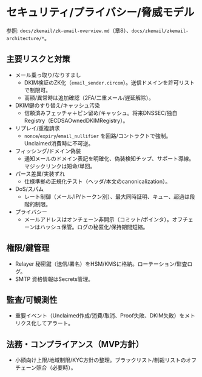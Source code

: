 # セキュリティ/プライバシー/脅威モデル

参照: `docs/zkemail/zk-email-overview.md`（章8）、`docs/zkemail/zkemail-architecture/*`。

## 主要リスクと対策
- メール乗っ取り/なりすまし
  - DKIM検証のZK化（`email_sender.circom`）。送信ドメインを許可リストで制限可。
  - 高額/異常時は追加確認（2FA/二重メール/遅延解除）。
- DKIM鍵のすり替え/キャッシュ汚染
  - 信頼済みフェッチャ＋ピン留め/キャッシュ。将来DNSSEC/独自Registry（ECDSAOwnedDKIMRegistry）。
- リプレイ/重複請求
  - `nonce`/`expiry`/`email_nullifier` を回路/コントラクトで強制。Unclaimed消費時に不可逆。
- フィッシング/ドメイン偽装
  - 通知メールのドメイン表記を明確化、偽装検知チップ、サポート導線。マジックリンクは短命/単回。
- パース差異/実装ずれ
  - 仕様準拠の正規化テスト（ヘッダ/本文のcanonicalization）。
- DoS/スパム
  - レート制御（メール/IP/トークン別）、最大同時証明、キュー、超過は段階的制限。
- プライバシー
  - メールアドレスはオンチェーン非開示（コミット/ポインタ）。オフチェーンはハッシュ保管。ログの秘匿化/保持期間短縮。

## 権限/鍵管理
- Relayer 秘密鍵（送信/署名）をHSM/KMSに格納。ローテーション/監査ログ。
- SMTP 資格情報はSecrets管理。

## 監査/可観測性
- 重要イベント（Unclaimed作成/消費/取消、Proof失敗、DKIM失敗）をメトリクス化してアラート。

## 法務・コンプライアンス（MVP方針）
- 小額向け上限/地域制限/KYC方針の整理。ブラックリスト/制裁リストのオフチェーン照合（必要時）。

